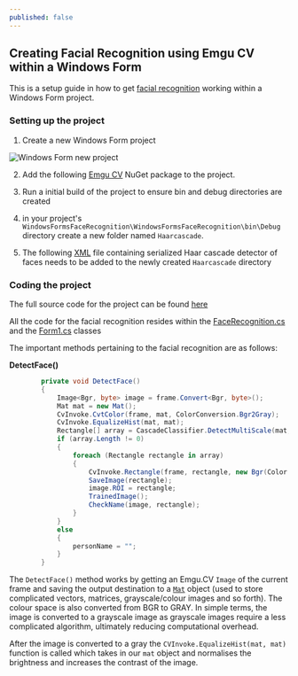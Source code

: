 ```yaml
---
published: false
---
```

## Creating Facial Recognition using Emgu CV within a Windows Form

This is a setup guide in how to get [facial recognition](https://en.wikipedia.org/wiki/Facial_recognition_system) working within a Windows Form project.

### Setting up the project

1. Create a new Windows Form project

![Windows Form new project]({{site.baseurl}}/_posts/windows-form-new-project.png)

2. Add the following [Emgu CV](https://www.nuget.org/packages/EmguCV) NuGet package to the project. 

3. Run a initial build of the project to ensure bin and debug directories are created

4. in your project's `WindowsFormsFaceRecognition\WindowsFormsFaceRecognition\bin\Debug` directory create a new folder named `Haarcascade`. 

5. The following [XML](https://github.com/opencv/opencv/blob/master/data/haarcascades/haarcascade_frontalface_alt.xml) file containing serialized Haar cascade detector of faces needs to be added to the newly created `Haarcascade` directory

### Coding the project

The full source code for the project can be found [here](https://github.com/Edward-P-Astbury/WindowsFormsFaceRecognition.git)

All the code for the facial recognition resides within the [FaceRecognition.cs](https://github.com/Edward-P-Astbury/WindowsFormsFaceRecognition/blob/f6a31106cbc2a1a8cf114713e8dfa58603e0f266/WindowsFormsFaceRecognition/FaceRecognition.cs) and the [Form1.cs](https://github.com/Edward-P-Astbury/WindowsFormsFaceRecognition/blob/f6a31106cbc2a1a8cf114713e8dfa58603e0f266/WindowsFormsFaceRecognition/Form1.cs) classes

The important methods pertaining to the facial recognition are as follows:

**DetectFace()**

```csharp
        private void DetectFace()
        {
            Image<Bgr, byte> image = frame.Convert<Bgr, byte>();
            Mat mat = new Mat();
            CvInvoke.CvtColor(frame, mat, ColorConversion.Bgr2Gray);
            CvInvoke.EqualizeHist(mat, mat);
            Rectangle[] array = CascadeClassifier.DetectMultiScale(mat, 1.1, 4);
            if (array.Length != 0)
            {
                foreach (Rectangle rectangle in array)
                {
                    CvInvoke.Rectangle(frame, rectangle, new Bgr(Color.LimeGreen).MCvScalar, 2);
                    SaveImage(rectangle);
                    image.ROI = rectangle;
                    TrainedImage();
                    CheckName(image, rectangle);
                }
            }
            else
            {
                personName = "";
            }
        }
```

The `DetectFace()` method works by getting an Emgu.CV `Image` of the current frame and saving the output destination to a [`Mat`](https://docs.opencv.org/4.x/d3/d63/classcv_1_1Mat.html) object (used to store complicated vectors, matrices, grayscale/colour images and so forth). The colour space is also converted from BGR to GRAY. In simple terms, the image is converted to a grayscale image as grayscale images require a less complicated algorithm, ultimately reducing computational overhead.

After the image is converted to a gray the `CVInvoke.EqualizeHist(mat, mat)` function is called which takes in our `mat` object and normalises the brightness and increases the contrast of the image.

